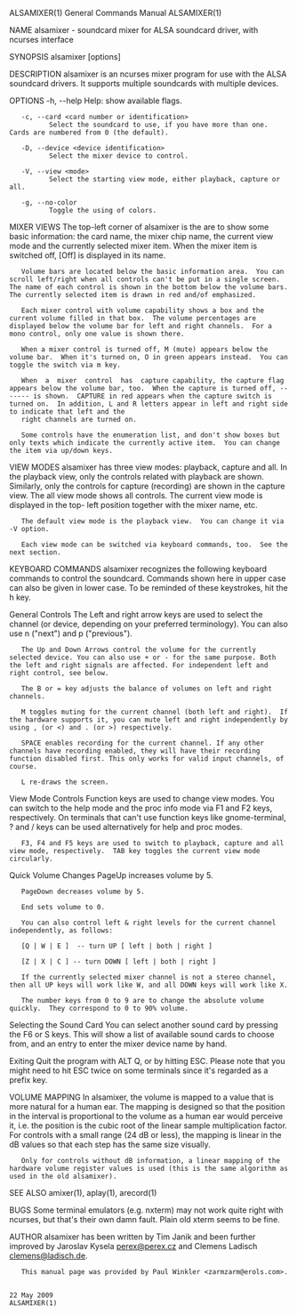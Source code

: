ALSAMIXER(1)                                                                                                                                    General Commands Manual                                                                                                                                    ALSAMIXER(1)

NAME
       alsamixer - soundcard mixer for ALSA soundcard driver, with ncurses interface

SYNOPSIS
       alsamixer [options]

DESCRIPTION
       alsamixer is an ncurses mixer program for use with the ALSA soundcard drivers. It supports multiple soundcards with multiple devices.

OPTIONS
       -h, --help
              Help: show available flags.

       -c, --card <card number or identification>
              Select the soundcard to use, if you have more than one. Cards are numbered from 0 (the default).

       -D, --device <device identification>
              Select the mixer device to control.

       -V, --view <mode>
              Select the starting view mode, either playback, capture or all.

       -g, --no-color
              Toggle the using of colors.

MIXER VIEWS
       The top-left corner of alsamixer is the are to show some basic information: the card name, the mixer chip name, the current view mode and the currently selected mixer item.  When the mixer item is switched off, [Off] is displayed in its name.

       Volume bars are located below the basic information area.  You can scroll left/right when all controls can't be put in a single screen.  The name of each control is shown in the bottom below the volume bars.  The currently selected item is drawn in red and/of emphasized.

       Each mixer control with volume capability shows a box and the current volume filled in that box.  The volume percentages are displayed below the volume bar for left and right channels.  For a mono control, only one value is shown there.

       When a mixer control is turned off, M (mute) appears below the volume bar.  When it's turned on, O in green appears instead.  You can toggle the switch via m key.

       When  a  mixer  control  has  capture capability, the capture flag appears below the volume bar, too.  When the capture is turned off, ------- is shown.  CAPTURE in red appears when the capture switch is turned on.  In addition, L and R letters appear in left and right side to indicate that left and the
       right channels are turned on.

       Some controls have the enumeration list, and don't show boxes but only texts which indicate the currently active item.  You can change the item via up/down keys.

VIEW MODES
       alsamixer has three view modes: playback, capture and all.  In the playback view, only the controls related with playback are shown.  Similarly, only the controls for capture (recording) are shown in the capture view.  The all view mode shows all controls.  The current view mode is displayed in the top-
       left position together with the mixer name, etc.

       The default view mode is the playback view.  You can change it via -V option.

       Each view mode can be switched via keyboard commands, too.  See the next section.

KEYBOARD COMMANDS
       alsamixer recognizes the following keyboard commands to control the soundcard.  Commands shown here in upper case can also be given in lower case.  To be reminded of these keystrokes, hit the h key.

   General Controls
       The Left and right arrow keys are used to select the channel (or device, depending on your preferred terminology). You can also use n ("next") and p ("previous").

       The Up and Down Arrows control the volume for the currently selected device. You can also use + or - for the same purpose. Both the left and right signals are affected. For independent left and right control, see below.

       The B or = key adjusts the balance of volumes on left and right channels.

       M toggles muting for the current channel (both left and right).  If the hardware supports it, you can mute left and right independently by using , (or <) and . (or >) respectively.

       SPACE enables recording for the current channel. If any other channels have recording enabled, they will have their recording function disabled first. This only works for valid input channels, of course.

       L re-draws the screen.

   View Mode Controls
       Function keys are used to change view modes.  You can switch to the help mode and the proc info mode via F1 and F2 keys, respectively.  On terminals that can't use function keys like gnome-terminal, ? and / keys can be used alternatively for help and proc modes.

       F3, F4 and F5 keys are used to switch to playback, capture and all view mode, respectively.  TAB key toggles the current view mode circularly.

   Quick Volume Changes
       PageUp increases volume by 5.

       PageDown decreases volume by 5.

       End sets volume to 0.

       You can also control left & right levels for the current channel independently, as follows:

       [Q | W | E ]  -- turn UP [ left | both | right ]

       [Z | X | C ] -- turn DOWN [ left | both | right ]

       If the currently selected mixer channel is not a stereo channel, then all UP keys will work like W, and all DOWN keys will work like X.

       The number keys from 0 to 9 are to change the absolute volume quickly.  They correspond to 0 to 90% volume.

   Selecting the Sound Card
       You can select another sound card by pressing the F6 or S keys.  This will show a list of available sound cards to choose from, and an entry to enter the mixer device name by hand.

   Exiting
       Quit the program with ALT Q, or by hitting ESC.  Please note that you might need to hit ESC twice on some terminals since it's regarded as a prefix key.

VOLUME MAPPING
       In  alsamixer, the volume is mapped to a value that is more natural for a human ear.  The mapping is designed so that the position in the interval is proportional to the volume as a human ear would perceive it, i.e. the position is the cubic root of the linear sample multiplication factor.  For controls
       with a small range (24 dB or less), the mapping is linear in the dB values so that each step has the same size visually.

       Only for controls without dB information, a linear mapping of the hardware volume register values is used (this is the same algorithm as used in the old alsamixer).

SEE ALSO
        amixer(1), aplay(1), arecord(1)

BUGS
       Some terminal emulators (e.g. nxterm) may not work quite right with ncurses, but that's their own damn fault. Plain old xterm seems to be fine.

AUTHOR
       alsamixer has been written by Tim Janik and been further improved by Jaroslav Kysela <perex@perex.cz> and Clemens Ladisch <clemens@ladisch.de>.

       This manual page was provided by Paul Winkler <zarmzarm@erols.com>.

                                                                                                                                                      22 May 2009                                                                                                                                          ALSAMIXER(1)
